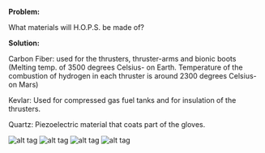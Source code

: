 ****Problem:****

What materials will H.O.P.S. be made of?

****Solution:****

Carbon Fiber: used for the thrusters, thruster-arms and bionic boots
(Melting temp. of 3500 degrees Celsius- on Earth. Temperature of the
combustion of hydrogen in each thruster is around 2300 degrees Celsius-
on Mars)

Kevlar: Used for compressed gas fuel tanks and for insulation of the
thrusters.

Quartz: Piezoelectric material that coats part of the gloves.

![alt tag](http://i.imgur.com/YsyCLK0.jpg)
![alt tag](http://i.imgur.com/cUKRSuy.jpg)
![alt tag](http://i.imgur.com/HaxxL4J.jpg)
![alt tag](http://i.imgur.com/HFpgMBB.jpg)
